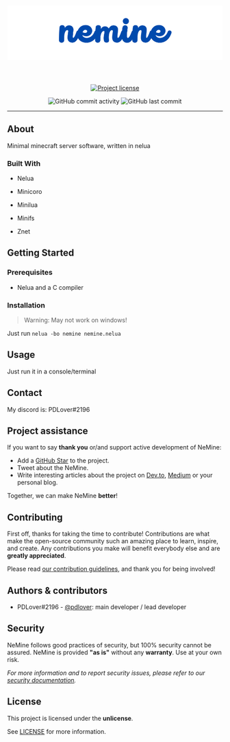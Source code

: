 <h1 align="center">
  <a href="https://github.com/pdlover/nemine">
    <!-- Please provide path to your logo here -->
    <img src="docs/images/nemine_long.png" alt="Logo" width="512">
  </a>
</h1>

<div align="center">
<br />

[![Project license](https://img.shields.io/github/license/pdlover/nemine.svg?style=flat-square&color=ff69b4)](LICENSE)

![GitHub commit activity](https://img.shields.io/github/commit-activity/w/pdlover/nemine?color=ff69b4&style=for-the-badge)
![GitHub last commit](https://img.shields.io/github/last-commit/pdlover/nemine?color=ff69b4&style=for-the-badge)
</div>

---

## About

Minimal minecraft server software, written in nelua

### Built With

* Nelua

* Minicoro

* Minilua

* Minifs

* Znet

## Getting Started

### Prerequisites

* Nelua and a C compiler

### Installation

> Warning: May not work on windows!

Just run `nelua -bo nemine nemine.nelua`

## Usage

Just run it in a console/terminal

## Contact

My discord is: PDLover#2196

## Project assistance

If you want to say **thank you** or/and support active development of NeMine:

- Add a [GitHub Star](https://github.com/pdlover/nemine) to the project.
- Tweet about the NeMine.
- Write interesting articles about the project on [Dev.to](https://dev.to/), [Medium](https://medium.com/) or your personal blog.

Together, we can make NeMine **better**!

## Contributing

First off, thanks for taking the time to contribute! Contributions are what make the open-source community such an amazing place to learn, inspire, and create. Any contributions you make will benefit everybody else and are **greatly appreciated**.


Please read [our contribution guidelines](docs/CONTRIBUTING.md), and thank you for being involved!

## Authors & contributors

* PDLover#2196 - [@pdlover](https://github.com/pdlover): main developer / lead developer

## Security

NeMine follows good practices of security, but 100% security cannot be assured.
NeMine is provided **"as is"** without any **warranty**. Use at your own risk.

_For more information and to report security issues, please refer to our [security documentation](docs/SECURITY.md)._

## License

This project is licensed under the **unlicense**.

See [LICENSE](LICENSE) for more information.

